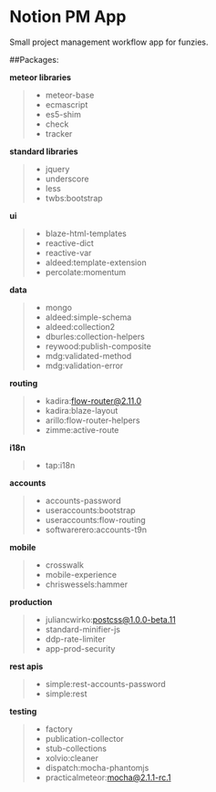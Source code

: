 # Notion PM App

Small project management workflow app for funzies. 

##Packages:

**meteor libraries**
> - meteor-base
> - ecmascript
> - es5-shim
> - check
> - tracker

**standard libraries**
> - jquery
> - underscore
> - less
> - twbs:bootstrap

**ui**
> - blaze-html-templates
> - reactive-dict
> - reactive-var
> - aldeed:template-extension
> - percolate:momentum

**data**
> - mongo
> - aldeed:simple-schema
> - aldeed:collection2
> - dburles:collection-helpers
> - reywood:publish-composite
> - mdg:validated-method
> - mdg:validation-error

**routing**
> - kadira:flow-router@2.11.0
> - kadira:blaze-layout
> - arillo:flow-router-helpers
> - zimme:active-route

**i18n**
> - tap:i18n

**accounts**
> - accounts-password
> - useraccounts:bootstrap
> - useraccounts:flow-routing
> - softwarerero:accounts-t9n

**mobile**
> - crosswalk
> - mobile-experience
> - chriswessels:hammer

**production**
> - juliancwirko:postcss@1.0.0-beta.11
> - standard-minifier-js
> - ddp-rate-limiter
> - app-prod-security

**rest apis**
> - simple:rest-accounts-password
> - simple:rest

**testing**
> - factory
> - publication-collector
> - stub-collections
> - xolvio:cleaner
> - dispatch:mocha-phantomjs
> - practicalmeteor:mocha@2.1.1-rc.1
